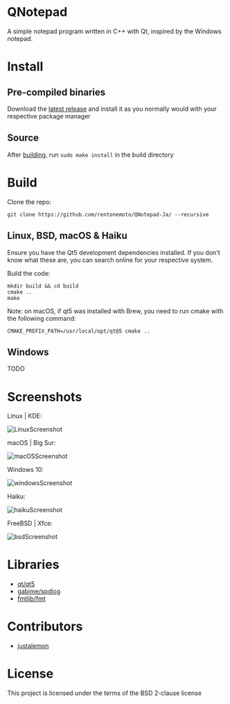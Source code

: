 # QNotepad
A simple notepad program written in C++ with Qt, inspired by the Windows notepad.
  
# Install

## Pre-compiled binaries
Download the [latest release](https://github.com/rentonemoto/QNotepad-Ja/releases) and install it as you normally would with your respective package manager

## Source
After [building](https://github.com/rentonemoto/QNotepad-Ja/#build), run `sudo make install` in the build directory

# Build
Clone the repo:

```
git clone https://github.com/rentonemoto/QNotepad-Ja/ --recursive
```

## Linux, BSD, macOS & Haiku
Ensure you have the Qt5 development dependencies installed. If you don't know what these are, you can search online for your respective system.

Build the code:

```
mkdir build && cd build
cmake ..
make
```
Note: on macOS, if qt5 was installed with Brew, you need to run cmake with the following command:
```
CMAKE_PREFIX_PATH=/usr/local/opt/qt@5 cmake ..
```

## Windows
TODO

# Screenshots
Linux | KDE:

![LinuxScreenshot](https://raw.githubusercontent.com/Starman0620/QNotepad/master/screenshots/linux-screenshot.png  "Linux Screenshot")


macOS | Big Sur:

![macOSScreenshot](https://raw.githubusercontent.com/Starman0620/QNotepad/master/screenshots/macos-screenshot.png  "macOS Screenshot")


Windows 10:

![windowsScreenshot](https://raw.githubusercontent.com/Starman0620/QNotepad/master/screenshots/windows-screenshot.png "Windows Screenshot")


Haiku:

![haikuScreenshot](https://raw.githubusercontent.com/Starman0620/QNotepad/master/screenshots/haiku-screenshot.png "Haiku Screenshot")


FreeBSD | Xfce:

![bsdScreenshot](https://raw.githubusercontent.com/Starman0620/QNotepad/master/screenshots/freebsd-screenshot.png "FreeBSD Screenshot")

# Libraries
* [qt/qt5](https://github.com/qt/qt5)
* [gabime/spdlog](https://github.com/gabime/spdlog)
* [fmtlib/fmt](https://github.com/fmtlib/fmt)

# Contributors
* [justalemon](https://github.com/justalemon/)

# License
This project is licensed under the terms of the BSD 2-clause license
